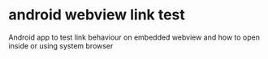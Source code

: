 # android webview link test

Android app to test link behaviour on embedded webview and how to open inside or using system browser